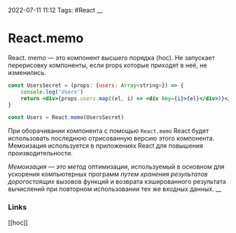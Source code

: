 2022-07-11 11:12
Tags: #React 
__
# React.memo
React. memo — это компонент высшего порядка (hoc). Не запускает перерисовку компоненты, если props которые приходят в неё, не изменились. 
```jsx
const UsersSecret = (props: {users: Array<string>}) => {  
    console.log('Users')  
    return <div>{props.users.map((el, i) => <div key={i}>{el}</div>)}</div>  
}

const Users = React.memo(UsersSecret)
```

При оборачивании компонента с помощью `React.memo` React будет использовать последнюю отрисованную версию этого компонента. Мемоизация используется в приложениях React для повышения производительности.

_Мемоизация — это метод_ оптимизации, используемый в основном для ускорения компьютерных программ _путем хранения результатов дорогостоящих_ вызовов функций и возврата кэшированного результата вычислений при повторном использовании тех же входных данных.
__
### Links
[[hoc]]
